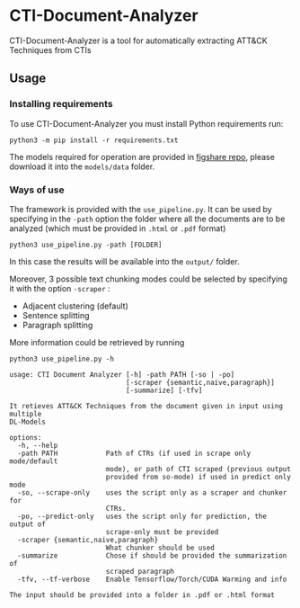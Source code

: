 # CTI-Document-Analyzer

CTI-Document-Analyzer is a tool for automatically extracting ATT&CK Techniques from CTIs

## Usage

### Installing requirements

To use CTI-Document-Analyzer you must install Python requirements run:

```
python3 -m pip install -r requirements.txt 
```

The models required for operation are provided in [figshare repo](https://figshare.com/articles/software/Models_for_CTI-Document-Analyzer/25125320), please download it into the `models/data` folder.

### Ways of use

The framework is provided with the `use_pipeline.py`. It can be used by specifying in the `-path` option the folder where all the documents are to be analyzed (which must be provided in `.html` or `.pdf` format)

```
python3 use_pipeline.py -path [FOLDER] 
```

In this case the results will be available into the `output/` folder.

Moreover, 3 possible text chunking modes could be selected by specifying it with the option `-scraper` :

- Adjacent clustering (default)
- Sentence splitting
- Paragraph splitting

More information could be retrieved by running

```
python3 use_pipeline.py -h 
```

```
usage: CTI Document Analyzer [-h] -path PATH [-so | -po]
                             [-scraper {semantic,naive,paragraph}]
                             [-summarize] [-tfv]

It retieves ATT&CK Techniques from the document given in input using multiple
DL-Models

options:
  -h, --help            
  -path PATH            Path of CTRs (if used in scrape only mode/default
                        mode), or path of CTI scraped (previous output
                        provided from so-mode) if used in predict only mode
  -so, --scrape-only    uses the script only as a scraper and chunker for
                        CTRs.
  -po, --predict-only   uses the script only for prediction, the output of
                        scrape-only must be provided
  -scraper {semantic,naive,paragraph}
                        What chunker should be used
  -summarize            Chose if should be provided the summarization of
                        scraped paragraph
  -tfv, --tf-verbose    Enable Tensorflow/Torch/CUDA Warming and info

The input should be provided into a folder in .pdf or .html format

```

